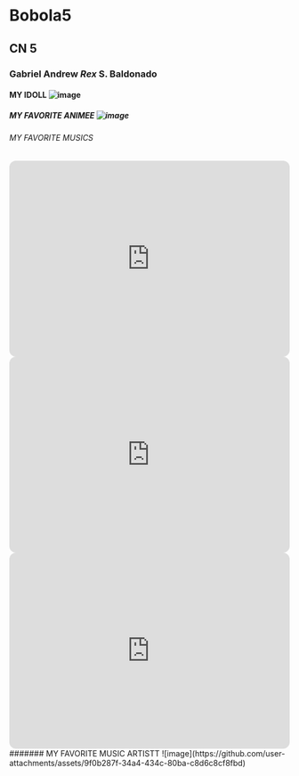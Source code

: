 # Bobola5
## CN 5
### Gabriel Andrew *Rex* S. Baldonado
#### MY IDOLL ![image](https://github.com/user-attachments/assets/2a3ea873-3525-4d0f-adb0-9b6050a9c9b8)
##### MY FAVORITE ANIMEE ![image](https://github.com/user-attachments/assets/a427b5c8-501a-4083-887a-59f330f9b967)
###### MY FAVORITE MUSICS 
<iframe style="border-radius:12px" src="https://open.spotify.com/embed/track/2pMPWE7PJH1PizfgGRMnR9?utm_source=generator" width="100%" height="352" frameBorder="0" allowfullscreen="" allow="autoplay; clipboard-write; encrypted-media; fullscreen; picture-in-picture" loading="lazy"></iframe>

<iframe style="border-radius:12px" src="https://open.spotify.com/embed/track/0Z2J91b2iTGLVTZC4fKgxf?utm_source=generator" width="100%" height="352" frameBorder="0" allowfullscreen="" allow="autoplay; clipboard-write; encrypted-media; fullscreen; picture-in-picture" loading="lazy"></iframe>

<iframe style="border-radius:12px" src="https://open.spotify.com/embed/track/6N3qHjcwly8ZuhE4bPYJAX?utm_source=generator" width="100%" height="352" frameBorder="0" allowfullscreen="" allow="autoplay; clipboard-write; encrypted-media; fullscreen; picture-in-picture" loading="lazy"></iframe>
####### MY FAVORITE MUSIC ARTISTT ![image](https://github.com/user-attachments/assets/9f0b287f-34a4-434c-80ba-c8d6c8cf8fbd)
